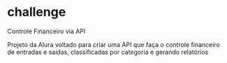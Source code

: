 # challenge
Controle Financeiro via API

Projeto da Alura voltado para criar uma API que faça o controle financeiro de entradas e saidas, classificadas por categoria e gerando relatórios
